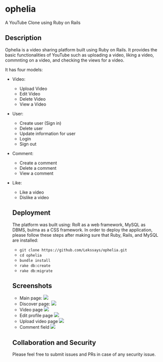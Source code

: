 # ophelia

A YouTube Clone using Ruby on Rails 

## Description
Ophelia is a video sharing platform built using Ruby on Rails. It provides the basic functionalities of YouTube such as uploading a video, liking a video, commnting on a video, and checking the views for a video.

It has four models:
- Video:
  - Upload Video
  - Edit Video
  - Delete Video
  - View a Video
- User:
  - Create user (Sign in)
  - Delete user
  - Update information for user
  - Login
  - Sign out
- Comment:
  - Create a comment
  - Delete a comment
  - View a comment
- Like:
  - Like a video
  - Dislike a video
  
  ## Deployment
  The platform was built using: RoR as a web framework, MySQL as DBMS, bulma as a CSS framework.
  In order to deploy the application, please follow these steps after making sure that Ruby, Rails, and MySQL are installed:
  - `git clone https://github.com/Lekssays/ophelia.git`
  - `cd ophelia`
  - `bundle install`
  - `rake db:create`
  - `rake db:migrate`
  
  ## Screenshots
  - Main page:
  ![](https://i.imgur.com/E4b9OTg.png)
  - Discover page:
  ![](https://i.imgur.com/uyivO7k.png)
  - Video page
  ![](https://i.imgur.com/PzORHsi.png)
  - Edit profile page
  ![](https://i.imgur.com/ElAkdt2.png)
  - Upload video page
  ![](https://i.imgur.com/6fNqcrb.png)
  - Comment field
  ![](https://i.imgur.com/bdfvSz9.png)
  
  ## Collaboration and Security
  Please feel free to submit issues and PRs in case of any security issue.
